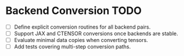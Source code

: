 # Backend Conversion TODO

- [ ] Define explicit conversion routines for all backend pairs.
- [ ] Support JAX and CTENSOR conversions once backends are stable.
- [ ] Evaluate minimal data copies when converting tensors.
- [ ] Add tests covering multi-step conversion paths.
